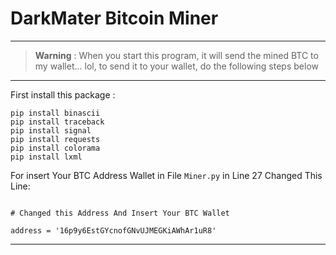 # DarkMater Bitcoin Miner
----


> **Warning**
>  : When you start this program, it will send the mined BTC to my wallet... lol, to send it to your wallet, do the following steps below




---

First install this package :
```
pip install binascii
pip install traceback
pip install signal
pip install requests
pip install colorama
pip install lxml
```

For insert Your BTC Address Wallet in File `Miner.py` in Line 27 Changed This Line:

```

# Changed this Address And Insert Your BTC Wallet

address = '16p9y6EstGYcnofGNvUJMEGKiAWhAr1uR8' 

``` 
---
